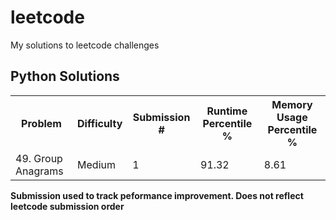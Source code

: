 # leetcode
My solutions to leetcode challenges

## Python Solutions
<table style="width:100%">
  <tr>
    <th>Problem</th>
    <th>Difficulty</th>
    <th>Submission #</th>
    <th>Runtime Percentile %</th>
    <th>Memory Usage Percentile %</th>

  </tr>
  <tr>
    <td>49. Group Anagrams</td>
    <td>Medium</td>
    <td>1</td>
    <td>91.32</td>
    <td>8.61</td>
  </tr>
</table>

**Submission used to track peformance improvement. Does not reflect leetcode submission order** 



